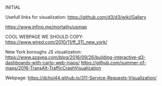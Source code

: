 INITIAL


Usefull links for visualization:
https://github.com/d3/d3/wiki/Gallery

https://www.infino.me/mortality/usmap

COOL WEBPAGE WE SHOULD COPY:
https://www.wired.com/2010/11/ff_311_new_york/

New York boroughs JS visualization:
https://www.azavea.com/blog/2016/09/26/building-interactive-d3-dashboards-with-carto-web-maps/
https://github.com/summer-of-maps/2016-TransAlt-TrafficCrashVisualization

Webpage: https://dchoi44.github.io/311-Service-Requests-Visualization/
